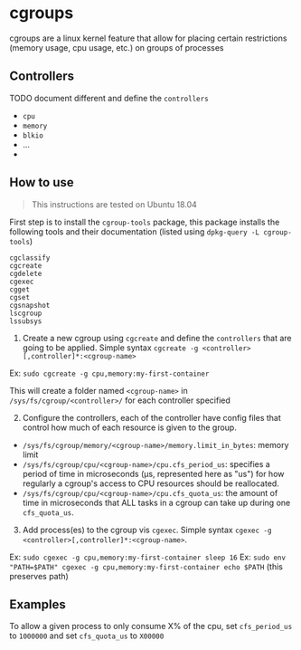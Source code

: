 # cgroups

cgroups are a linux kernel feature that allow for placing certain restrictions (memory usage, cpu usage, etc.) on groups of processes

## Controllers

TODO document different and define the `controllers`
- `cpu`
- `memory`
- `blkio`
- ...
-
## How to use
> This instructions are tested on Ubuntu 18.04

First step is to install the `cgroup-tools` package, this package installs the following tools and their documentation (listed using `dpkg-query -L cgroup-tools`)
```
cgclassify
cgcreate
cgdelete
cgexec
cgget
cgset
cgsnapshot
lscgroup
lssubsys
```
1. Create a new cgroup using `cgcreate` and define the `controllers` that are going to be applied. Simple syntax `cgcreate -g <controller>[,controller]*:<cgroup-name>`

  Ex: `sudo cgcreate -g cpu,memory:my-first-container`

This will create a folder named `<cgroup-name>`  in `/sys/fs/cgroup/<controller>/` for each controller specified

2. Configure the controllers, each of the controller have config files that control how much of each resource is given to the group.
  - `/sys/fs/cgroup/memory/<cgroup-name>/memory.limit_in_bytes`: memory limit
  - `/sys/fs/cgroup/cpu/<cgroup-name>/cpu.cfs_period_us`:  specifies a period of time in microseconds (µs, represented here as "us") for how regularly a cgroup's access to CPU resources should be reallocated.
  - `/sys/fs/cgroup/cpu/<cgroup-name>/cpu.cfs_quota_us`: the amount of time in microseconds that ALL tasks in a cgroup can take up during one `cfs_quota_us`.

3. Add process(es) to the cgroup vis `cgexec`. Simple syntax `cgexec -g <controller>[,controller]*:<cgroup-name>`.

  Ex: `sudo cgexec -g cpu,memory:my-first-container sleep 16`
  Ex: `sudo env "PATH=$PATH" cgexec -g cpu,memory:my-first-container echo $PATH` (this preserves path)

## Examples
To allow a given process to only consume X% of the cpu, set `cfs_period_us` to `1000000` and set `cfs_quota_us` to `X00000`

